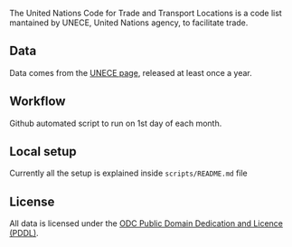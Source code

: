 The United Nations Code for Trade and Transport Locations is a code list mantained by UNECE, United Nations agency, to facilitate trade.

## Data

Data comes from the [UNECE page](https://unece.org/trade/uncefact/unlocode), released at least once a year.

## Workflow
Github automated script to run on 1st day of each month.

## Local setup
Currently all the setup is explained inside `scripts/README.md` file

## License

All data is licensed under the [ODC Public Domain Dedication and Licence (PDDL)](http://opendatacommons.org/licenses/pddl/1-0/).
